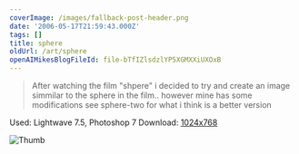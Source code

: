 ```yaml
---
coverImage: /images/fallback-post-header.png
date: '2006-05-17T21:59:43.000Z'
tags: []
title: sphere
oldUrl: /art/sphere
openAIMikesBlogFileId: file-bTfIZlsdzlYP5XGMXXiUXOxB
---
```


> After watching the film "shpere" i decided to try and create an image simmilar to the sphere in the film.. however mine has some modifications see sphere-two for what i think is a better version

Used: Lightwave 7.5, Photoshop 7
Download: [1024x768](https://www.mikecann.blog/Images/Art-Full/sphere.jpg)

![Thumb](https://www.mikecann.blog/Images/Art-Thumbs/sphere.gif "Thumb")
